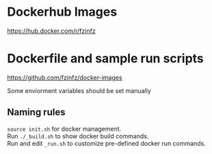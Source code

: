 # Dockerhub Images
https://hub.docker.com/r/fzinfz

# Dockerfile and sample run scripts
https://github.com/fzinfz/docker-images

Some enviorment variables should be set manually 

## Naming rules
`source init.sh` for docker management.  
Run `./_build.sh` to show docker build commands.  
Run and edit `_run.sh` to customize pre-defined docker run commands.  
